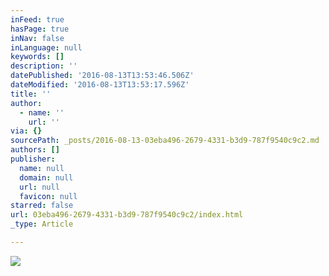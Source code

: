 ```yaml
---
inFeed: true
hasPage: true
inNav: false
inLanguage: null
keywords: []
description: ''
datePublished: '2016-08-13T13:53:46.506Z'
dateModified: '2016-08-13T13:53:17.596Z'
title: ''
author:
  - name: ''
    url: ''
via: {}
sourcePath: _posts/2016-08-13-03eba496-2679-4331-b3d9-787f9540c9c2.md
authors: []
publisher:
  name: null
  domain: null
  url: null
  favicon: null
starred: false
url: 03eba496-2679-4331-b3d9-787f9540c9c2/index.html
_type: Article

---
```

![](https://the-grid-user-content.s3-us-west-2.amazonaws.com/8c08b3f6-6167-4dab-a0ea-5fa9b90f2c9e.jpg)